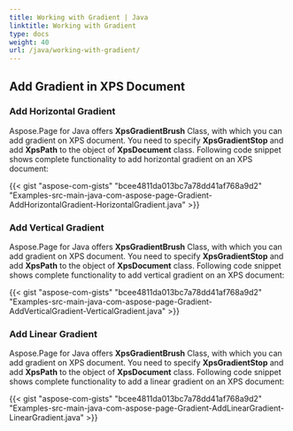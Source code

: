```yaml
---
title: Working with Gradient | Java
linktitle: Working with Gradient
type: docs
weight: 40
url: /java/working-with-gradient/
---
```


## **Add Gradient in XPS Document**

### **Add Horizontal Gradient**
Aspose.Page for Java offers **XpsGradientBrush** Class, with which you can add gradient on XPS document. You need to specify **XpsGradientStop** and add **XpsPath** to the object of **XpsDocument** class. Following code snippet shows complete functionality to add horizontal gradient on an XPS document:

{{< gist "aspose-com-gists" "bcee4811da013bc7a78dd41af768a9d2" "Examples-src-main-java-com-aspose-page-Gradient-AddHorizontalGradient-HorizontalGradient.java" >}}
### **Add Vertical Gradient**
Aspose.Page for Java offers **XpsGradientBrush** Class, with which you can add gradient on XPS document. You need to specify **XpsGradientStop** and add **XpsPath** to the object of **XpsDocument** class. Following code snippet shows complete functionality to add vertical gradient on an XPS document:

{{< gist "aspose-com-gists" "bcee4811da013bc7a78dd41af768a9d2" "Examples-src-main-java-com-aspose-page-Gradient-AddVerticalGradient-VerticalGradient.java" >}}
### **Add Linear Gradient**
Aspose.Page for Java offers **XpsGradientBrush** Class, with which you can add gradient on XPS document. You need to specify **XpsGradientStop** and add **XpsPath** to the object of **XpsDocument** class. Following code snippet shows complete functionality to add a linear gradient on an XPS document:

{{< gist "aspose-com-gists" "bcee4811da013bc7a78dd41af768a9d2" "Examples-src-main-java-com-aspose-page-Gradient-AddLinearGradient-LinearGradient.java" >}}
